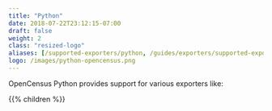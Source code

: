 ```yaml
---
title: "Python"
date: 2018-07-22T23:12:15-07:00
draft: false
weight: 2
class: "resized-logo"
aliases: [/supported-exporters/python, /guides/exporters/supported-exporters/python]
logo: /images/python-opencensus.png
---
```


OpenCensus Python provides support for various exporters like:

{{% children %}}
